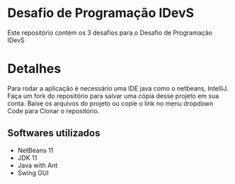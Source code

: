 # Desafio de Programação IDevS

Este repositório contém os 3 desafios para o Desafio de Programação IDevS


# Detalhes

Para rodar a aplicação é necessário uma IDE java como o netbeans, IntelliJ.
Faça um fork do repositório para salvar uma cópia desse projeto em sua conta.
Baixe os arquivos do projeto ou copie o link no menu dropdown Code para Clonar o repositório.

## Softwares utilizados

- NetBeans 11
- JDK 11
- Java with Ant
- Swing GUI
